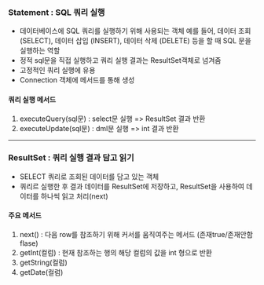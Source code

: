 ### Statement : SQL 쿼리 실행
- 데이터베이스에 SQL 쿼리를 실행하기 위해 사용되는 객체
  예를 들어, 데이터 조회 (SELECT), 데이터 삽입 (INSERT), 데이터 삭제 (DELETE) 등을 할 때 SQL 문을 실행하는 역할
- 정적 sql문을 직접 실행하고 쿼리 실행 결과는 ResultSet객체로 넘겨줌
- 고정적인 쿼리 실행에 유용
- Connection 객체에 메서드를 통해 생성
#### 쿼리 실행 메서드
1. executeQuery(sql문)   :   select문 실행 => ResultSet 결과 반환
2. executeUpdate(sql문)  :  dml문 실행 => int 결과 반환

---
### ResultSet : 쿼리 실행 결과 담고 읽기
- SELECT 쿼리로 조회된 데이터를 담고 있는 객체
- 쿼리르 실행한 후 결과 데이터를 ResultSet에 저장하고, ResultSet을 사용하여 데이터를 하나씩 읽고 처리(next)
#### 주요 메서드
1. next() : 다음 row를 참조하기 위해 커서를 움직여주는 메서드 (존재true/존재안함flase)
2. getInt(컬럼) : 현재 참조하는 행의 해당 컬럼의 값을 int 형으로 반환
2. getString(컬럼)
3. getDate(컬럼)
